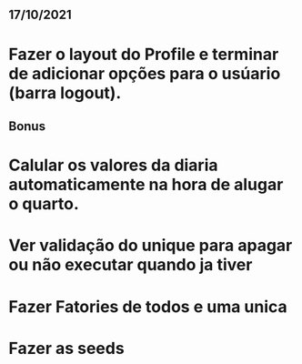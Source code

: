 ## 17/10/2021
# Fazer o layout do Profile e terminar de adicionar opções para o usúario (barra logout).

## Bonus

# Calular os valores da diaria automaticamente na hora de alugar o quarto.



# Ver validação do unique para apagar ou não executar quando ja tiver
# Fazer Fatories de todos e uma unica
# Fazer as seeds